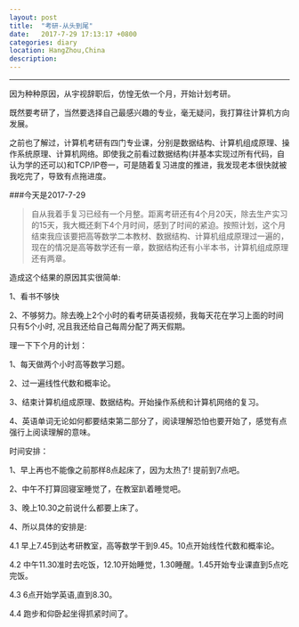 ```yaml
---
layout: post
title:  "考研-从头到尾"
date:   2017-7-29 17:13:17 +0800
categories: diary 
location: HangZhou,China 
description: 
---
```

---

因为种种原因，从宇视辞职后，仿惶无依一个月，开始计划考研。

既然要考研了，当然要选择自己最感兴趣的专业，毫无疑问，我打算往计算机方向发展。

之前也了解过，计算机考研有四门专业课，分别是数据结构、计算机组成原理、操作系统原理、计算机网络。即使我之前看过数据结构(并基本实现过所有代码，自认为学的还可以)和TCP/IP卷一，可是随着复习进度的推进，我发现老本很快就被我吃完了，导致有点拖进度。

###今天是2017-7-29

> 自从我着手复习已经有一个月整。距离考研还有4个月20天，除去生产实习的15天，我大概还剩下4个月时间，感到了时间的紧迫。按照计划，这个月结束我应该要把高等数学二本教材、数据结构、计算机组成原理过一遍的，现在的情况是高等数学还有一章，数据结构还有小半本书，计算机组成原理还有两章。

造成这个结果的原因其实很简单:

1、看书不够快

2、不够努力。除去晚上2个小时的看考研英语视频，我每天花在学习上面的时间只有5个小时,
况且我还给自己每周分配了两天假期。

理一下下个月的计划：

1、每天做两个小时高等数学习题。

2、过一遍线性代数和概率论。

3、结束计算机组成原理、数据结构。开始操作系统和计算机网络的复习。

4、英语单词无论如何都要结束第二部分了，阅读理解恐怕也要开始了，感觉有点强行上阅读理解的意味。

时间安排：

1、早上再也不能像之前那样8点起床了，因为太热了! 提前到7点吧。

2、中午不打算回寝室睡觉了，在教室趴着睡觉吧。

3、晚上10.30之前说什么都要上床了。

4、所以具体的安排是:

4.1 早上7.45到达考研教室，高等数学干到9.45。10点开始线性代数和概率论。

4.2 中午11.30准时去吃饭，12.10开始睡觉，1.30睡醒。1.45开始专业课直到5点吃完饭。

4.3 6点开始学英语,直到8.30。

4.4 跑步和仰卧起坐得抓紧时间了。
